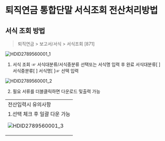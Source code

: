 # 퇴직연금 통합단말 서식조회 전산처리방법
## 서식 조회 방법
> 퇴직연금 > 보고서/서식 > 서식조회 [871]

![HDID2789560001_1](HDID2789560001_1.jpg)

1. 서식 조회
☞ 서식대분류/서식중분류 선택또는 서식명 입력 후 완료
서식대분류[ ]
서식중분류[ ]
서식명[ ]☞ 선택 입력

![HDID2789560001_2](HDID2789560001_2.jpg)

2. 필요 서류를 더블클릭하면 다운로드 및출력 가능

<table><tbody><tr>
<td>
전산입력시 유의사항</td></tr><tr>
<td>1.선택 체크 후 일괄 다운 가능

![HDID2789560001_3](HDID2789560001_3.jpg)
</td></tr></tbody>
</table>


